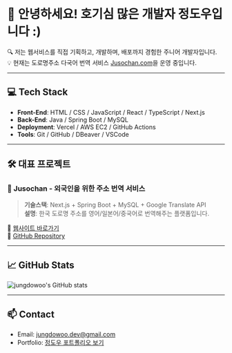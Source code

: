 # 👋 안녕하세요! 호기심 많은 개발자 정도우입니다 :)

🔍 저는 웹서비스를 직접 기획하고, 개발하며, 배포까지 경험한 주니어 개발자입니다.  
💡 현재는 도로명주소 다국어 번역 서비스 [Jusochan.com](https://jusochan.com)을 운영 중입니다.

---

## 💻 Tech Stack
- **Front-End**: HTML / CSS / JavaScript / React / TypeScript / Next.js
- **Back-End**: Java / Spring Boot / MySQL
- **Deployment**: Vercel / AWS EC2 / GitHub Actions
- **Tools**: Git / GitHub / DBeaver / VSCode

---

## 🛠️ 대표 프로젝트

### 🧭 Jusochan - 외국인을 위한 주소 번역 서비스
> **기술스택**: Next.js + Spring Boot + MySQL + Google Translate API  
> **설명**: 한국 도로명 주소를 영어/일본어/중국어로 번역해주는 플랫폼입니다.

🔗 [웹사이트 바로가기](https://jusochan.com)  
🔗 [GitHub Repository](https://github.com/jungdowoo/jusochan)

---

## 📈 GitHub Stats

![jungdowoo's GitHub stats](https://github-readme-stats.vercel.app/api?username=jungdowoo&show_icons=true&theme=default)

---

## 📫 Contact
- Email: jungdowoo.dev@gmail.com
- Portfolio: [정도우 포트폴리오 보기](https://your-portfolio-site.com)
